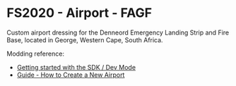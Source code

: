 # FS2020 - Airport - FAGF

Custom airport dressing for the Denneord Emergency Landing Strip and Fire Base, located in George, Western Cape, South Africa.

Modding reference:

- [Getting started with the SDK / Dev Mode](https://forums.flightsimulator.com/t/how-to-getting-started-with-the-sdk-dev-mode/123241/108)
- [Guide - How to Create a New Airport](https://forums.flightsimulator.com/t/guide-how-to-create-a-new-airport-version-0-3/166902/2)
